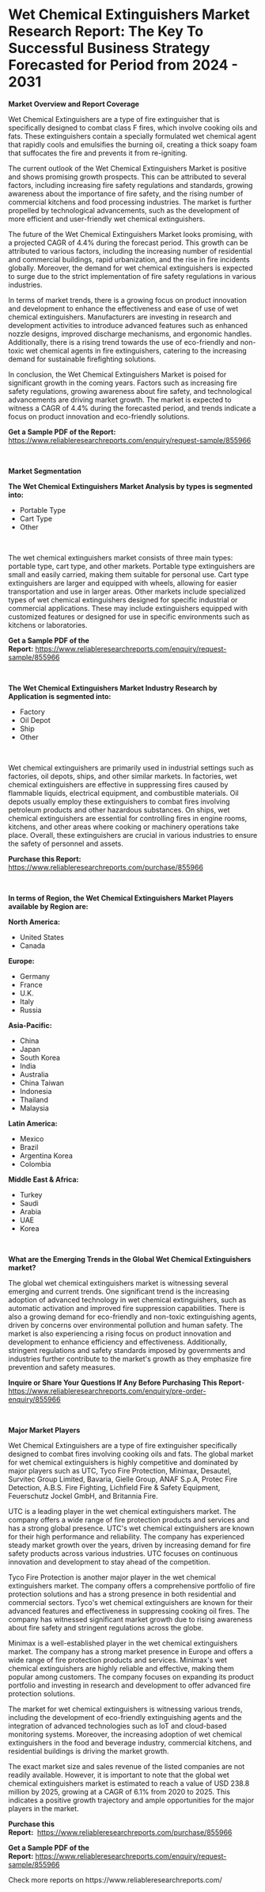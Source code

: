<p><h1>Wet Chemical Extinguishers Market Research Report: The Key To Successful Business Strategy Forecasted for Period from 2024 - 2031</h1></p><p><strong>Market Overview and Report Coverage</strong></p>
<p><p>Wet Chemical Extinguishers are a type of fire extinguisher that is specifically designed to combat class F fires, which involve cooking oils and fats. These extinguishers contain a specially formulated wet chemical agent that rapidly cools and emulsifies the burning oil, creating a thick soapy foam that suffocates the fire and prevents it from re-igniting.</p><p>The current outlook of the Wet Chemical Extinguishers Market is positive and shows promising growth prospects. This can be attributed to several factors, including increasing fire safety regulations and standards, growing awareness about the importance of fire safety, and the rising number of commercial kitchens and food processing industries. The market is further propelled by technological advancements, such as the development of more efficient and user-friendly wet chemical extinguishers.</p><p>The future of the Wet Chemical Extinguishers Market looks promising, with a projected CAGR of 4.4% during the forecast period. This growth can be attributed to various factors, including the increasing number of residential and commercial buildings, rapid urbanization, and the rise in fire incidents globally. Moreover, the demand for wet chemical extinguishers is expected to surge due to the strict implementation of fire safety regulations in various industries.</p><p>In terms of market trends, there is a growing focus on product innovation and development to enhance the effectiveness and ease of use of wet chemical extinguishers. Manufacturers are investing in research and development activities to introduce advanced features such as enhanced nozzle designs, improved discharge mechanisms, and ergonomic handles. Additionally, there is a rising trend towards the use of eco-friendly and non-toxic wet chemical agents in fire extinguishers, catering to the increasing demand for sustainable firefighting solutions.</p><p>In conclusion, the Wet Chemical Extinguishers Market is poised for significant growth in the coming years. Factors such as increasing fire safety regulations, growing awareness about fire safety, and technological advancements are driving market growth. The market is expected to witness a CAGR of 4.4% during the forecasted period, and trends indicate a focus on product innovation and eco-friendly solutions.</p></p>
<p><strong>Get a Sample PDF of the Report:</strong> <a href="https://www.reliableresearchreports.com/enquiry/request-sample/855966">https://www.reliableresearchreports.com/enquiry/request-sample/855966</a></p>
<p>&nbsp;</p>
<p><strong>Market Segmentation</strong></p>
<p><strong>The Wet Chemical Extinguishers Market Analysis by types is segmented into:</strong></p>
<p><ul><li>Portable Type</li><li>Cart Type</li><li>Other</li></ul></p>
<p>&nbsp;</p>
<p><p>The wet chemical extinguishers market consists of three main types: portable type, cart type, and other markets. Portable type extinguishers are small and easily carried, making them suitable for personal use. Cart type extinguishers are larger and equipped with wheels, allowing for easier transportation and use in larger areas. Other markets include specialized types of wet chemical extinguishers designed for specific industrial or commercial applications. These may include extinguishers equipped with customized features or designed for use in specific environments such as kitchens or laboratories.</p></p>
<p><strong>Get a Sample PDF of the Report:</strong>&nbsp;<a href="https://www.reliableresearchreports.com/enquiry/request-sample/855966">https://www.reliableresearchreports.com/enquiry/request-sample/855966</a></p>
<p>&nbsp;</p>
<p><strong>The Wet Chemical Extinguishers Market Industry Research by Application is segmented into:</strong></p>
<p><ul><li>Factory</li><li>Oil Depot</li><li>Ship</li><li>Other</li></ul></p>
<p>&nbsp;</p>
<p><p>Wet chemical extinguishers are primarily used in industrial settings such as factories, oil depots, ships, and other similar markets. In factories, wet chemical extinguishers are effective in suppressing fires caused by flammable liquids, electrical equipment, and combustible materials. Oil depots usually employ these extinguishers to combat fires involving petroleum products and other hazardous substances. On ships, wet chemical extinguishers are essential for controlling fires in engine rooms, kitchens, and other areas where cooking or machinery operations take place. Overall, these extinguishers are crucial in various industries to ensure the safety of personnel and assets.</p></p>
<p><strong>Purchase this Report:</strong>&nbsp; <a href="https://www.reliableresearchreports.com/purchase/855966">https://www.reliableresearchreports.com/purchase/855966</a></p>
<p>&nbsp;</p>
<p><strong>In terms of Region, the Wet Chemical Extinguishers Market Players available by Region are:</strong></p>
<p>
    <p> <strong> North America: </strong>
        <ul>
            <li>United States</li>
            <li>Canada</li>
        </ul>
        </p> 
    <p> <strong> Europe: </strong>
        <ul>
            <li>Germany</li>
            <li>France</li>
            <li>U.K.</li>
            <li>Italy</li>
            <li>Russia</li>
        </ul>
        </p> 
    <p> <strong> Asia-Pacific: </strong>
        <ul>
            <li>China</li>
            <li>Japan</li>
            <li>South Korea</li>
            <li>India</li>
            <li>Australia</li>
            <li>China Taiwan</li>
            <li>Indonesia</li>
            <li>Thailand</li>
            <li>Malaysia</li>
        </ul>
        </p> 
    <p> <strong> Latin America: </strong>
        <ul>
            <li>Mexico</li>
            <li>Brazil</li>
            <li>Argentina Korea</li>
            <li>Colombia</li>
        </ul>
        </p> 
    <p> <strong> Middle East & Africa: </strong>
        <ul>
            <li>Turkey</li>
            <li>Saudi</li>
            <li>Arabia</li>
            <li>UAE</li>
            <li>Korea</li>
        </ul>
    </p>
    </p>
<p>&nbsp;</p>
<p><strong>What are the Emerging Trends in the Global Wet Chemical Extinguishers market?</strong></p>
<p><p>The global wet chemical extinguishers market is witnessing several emerging and current trends. One significant trend is the increasing adoption of advanced technology in wet chemical extinguishers, such as automatic activation and improved fire suppression capabilities. There is also a growing demand for eco-friendly and non-toxic extinguishing agents, driven by concerns over environmental pollution and human safety. The market is also experiencing a rising focus on product innovation and development to enhance efficiency and effectiveness. Additionally, stringent regulations and safety standards imposed by governments and industries further contribute to the market's growth as they emphasize fire prevention and safety measures.</p></p>
<p><strong>Inquire or Share Your Questions If Any Before Purchasing This Report</strong>- <a href="https://www.reliableresearchreports.com/enquiry/pre-order-enquiry/855966">https://www.reliableresearchreports.com/enquiry/pre-order-enquiry/855966</a></p>
<p>&nbsp;</p>
<p><strong>Major Market Players</strong></p>
<p><p>Wet Chemical Extinguishers are a type of fire extinguisher specifically designed to combat fires involving cooking oils and fats. The global market for wet chemical extinguishers is highly competitive and dominated by major players such as UTC, Tyco Fire Protection, Minimax, Desautel, Survitec Group Limited, Bavaria, Gielle Group, ANAF S.p.A, Protec Fire Detection, A.B.S. Fire Fighting, Lichfield Fire & Safety Equipment, Feuerschutz Jockel GmbH, and Britannia Fire.</p><p>UTC is a leading player in the wet chemical extinguishers market. The company offers a wide range of fire protection products and services and has a strong global presence. UTC's wet chemical extinguishers are known for their high performance and reliability. The company has experienced steady market growth over the years, driven by increasing demand for fire safety products across various industries. UTC focuses on continuous innovation and development to stay ahead of the competition.</p><p>Tyco Fire Protection is another major player in the wet chemical extinguishers market. The company offers a comprehensive portfolio of fire protection solutions and has a strong presence in both residential and commercial sectors. Tyco's wet chemical extinguishers are known for their advanced features and effectiveness in suppressing cooking oil fires. The company has witnessed significant market growth due to rising awareness about fire safety and stringent regulations across the globe.</p><p>Minimax is a well-established player in the wet chemical extinguishers market. The company has a strong market presence in Europe and offers a wide range of fire protection products and services. Minimax's wet chemical extinguishers are highly reliable and effective, making them popular among customers. The company focuses on expanding its product portfolio and investing in research and development to offer advanced fire protection solutions.</p><p>The market for wet chemical extinguishers is witnessing various trends, including the development of eco-friendly extinguishing agents and the integration of advanced technologies such as IoT and cloud-based monitoring systems. Moreover, the increasing adoption of wet chemical extinguishers in the food and beverage industry, commercial kitchens, and residential buildings is driving the market growth.</p><p>The exact market size and sales revenue of the listed companies are not readily available. However, it is important to note that the global wet chemical extinguishers market is estimated to reach a value of USD 238.8 million by 2025, growing at a CAGR of 6.1% from 2020 to 2025. This indicates a positive growth trajectory and ample opportunities for the major players in the market.</p></p>
<p><strong>Purchase this Report:</strong>&nbsp;&nbsp;<a href="https://www.reliableresearchreports.com/purchase/855966">https://www.reliableresearchreports.com/purchase/855966</a></p>
<p></p>
<p><strong>Get a Sample PDF of the Report:</strong>&nbsp;<a href="https://www.reliableresearchreports.com/enquiry/request-sample/855966">https://www.reliableresearchreports.com/enquiry/request-sample/855966</a></p>
<p>Check more reports on https://www.reliableresearchreports.com/</p>